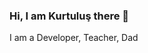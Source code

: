 ### Hi, I am Kurtuluş there 👋

I am a Developer, Teacher, Dad

<!--
**kurtulusBektas/kurtulusbektas** is a ✨ _special_ ✨ repository because its `README.md` (this file) appears on your GitHub profile.

Here are some ideas to get you started:

- 🔭 I’m currently working on ECC, Smart Card System IT Infrastrucrure
- 🌱 I’m currently learning AWS
- 👯 I’m looking to collaborate on creating content
- 🤔 I’m looking for help with desing
- 💬 Ask me about Java, Full Stack developer
- 📫 How to reach me: ...
- 😄 Pronouns: he/him
- ⚡ Fun fact: Othello Game
-->
